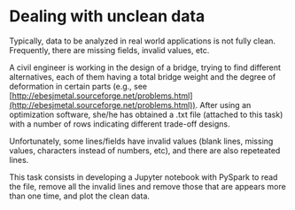 ﻿# Dealing with unclean data

Typically, data to be analyzed in real world applications is not fully clean. Frequently, there are missing fields, invalid values, etc.  

A civil engineer is working in the design of a bridge, trying to find different alternatives, each of them having a total bridge weight and the degree of deformation in certain parts (e.g., see  [http://ebesjmetal.sourceforge.net/problems.html](http://ebesjmetal.sourceforge.net/problems.html)). After using an optimization software, she/he has obtained a .txt file (attached to this task) with a number of rows indicating different trade-off designs.

Unfortunately, some lines/fields have invalid values (blank lines, missing values, characters instead of numbers, etc), and there are also repeteated lines.  

This task consists in developing a Jupyter notebook with PySpark to read the file, remove all the invalid lines and remove those that are appears more than one time, and plot the clean data.
